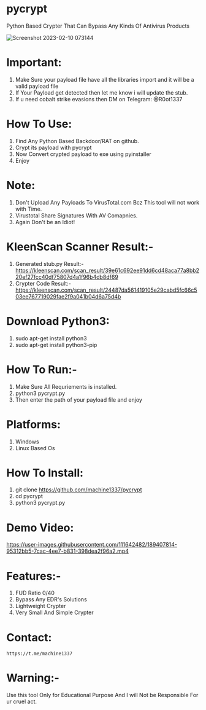 # pycrypt
Python Based Crypter That Can Bypass Any Kinds Of Antivirus Products

![Screenshot 2023-02-10 073144](https://user-images.githubusercontent.com/82051128/218131962-6e9eba91-040f-43de-90be-b2c5f42f3014.png)

# Important:
  1. Make Sure your payload file have all the libraries import and it will be a valid payload file
  2. If Your Payload get detected then let me know i will update the stub.
  3. If u need cobalt strike evasions then DM on Telegram: @R0ot1337
  
# How To Use:
  1. Find Any Python Based Backdoor/RAT on github.
  2. Crypt its payload with pycrypt
  3. Now Convert crypted payload to exe using pyinstaller
  4. Enjoy
  
# Note:
  1. Don't Upload Any Payloads To VirusTotal.com Bcz This tool will not work
   with Time.
  2. Virustotal Share Signatures With AV Comapnies.
  3. Again Don't be an Idiot!
  
# KleenScan Scanner Result:-
  1. Generated stub.py Result:-
https://kleenscan.com/scan_result/39e61c692ee91dd6cd48aca77a8bb220ef27fcc40df75807d4a1f96b4db8df69
  2. Crypter Code Result:-
 https://kleenscan.com/scan_result/24487da561419105e29cabd5fc66c503ee767719029fae2f9a041b04d6a75d4b

# Download Python3:

   1. sudo apt-get install python3
   2. sudo apt-get install python3-pip
    
# How To Run:-
   1. Make Sure All Requriements is installed.
   2. python3 pycrypt.py
   3. Then enter the path of your payload file and enjoy
  
# Platforms:
  
   1) Windows
   2) Linux Based Os

# How To Install:

  1. git clone https://github.com/machine1337/pycrypt
  2. cd pycrypt
  3. python3 pycrypt.py
  
 
# Demo Video:
  https://user-images.githubusercontent.com/111642482/189407814-95312bb5-7cac-4ee7-b831-398dea2f96a2.mp4

# Features:-

  1) FUD Ratio 0/40
  2) Bypass Any EDR's Solutions
  3) Lightweight Crypter
  3) Very Small And Simple Crypter

# Contact:
    https://t.me/machine1337
# Warning:-
  Use this tool Only for Educational Purpose And I will Not be Responsible For ur cruel act.
  
